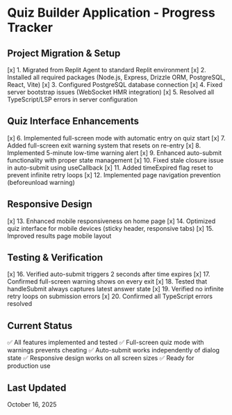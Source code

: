 # Quiz Builder Application - Progress Tracker

## Project Migration & Setup
[x] 1. Migrated from Replit Agent to standard Replit environment
[x] 2. Installed all required packages (Node.js, Express, Drizzle ORM, PostgreSQL, React, Vite)
[x] 3. Configured PostgreSQL database connection
[x] 4. Fixed server bootstrap issues (WebSocket HMR integration)
[x] 5. Resolved all TypeScript/LSP errors in server configuration

## Quiz Interface Enhancements
[x] 6. Implemented full-screen mode with automatic entry on quiz start
[x] 7. Added full-screen exit warning system that resets on re-entry
[x] 8. Implemented 5-minute low-time warning alert
[x] 9. Enhanced auto-submit functionality with proper state management
[x] 10. Fixed stale closure issue in auto-submit using useCallback
[x] 11. Added timeExpired flag reset to prevent infinite retry loops
[x] 12. Implemented page navigation prevention (beforeunload warning)

## Responsive Design
[x] 13. Enhanced mobile responsiveness on home page
[x] 14. Optimized quiz interface for mobile devices (sticky header, responsive tabs)
[x] 15. Improved results page mobile layout

## Testing & Verification
[x] 16. Verified auto-submit triggers 2 seconds after time expires
[x] 17. Confirmed full-screen warning shows on every exit
[x] 18. Tested that handleSubmit always captures latest answer state
[x] 19. Verified no infinite retry loops on submission errors
[x] 20. Confirmed all TypeScript errors resolved

## Current Status
✅ All features implemented and tested
✅ Full-screen quiz mode with warnings prevents cheating
✅ Auto-submit works independently of dialog state
✅ Responsive design works on all screen sizes
✅ Ready for production use

## Last Updated
October 16, 2025
